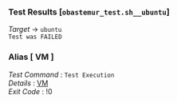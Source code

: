 ### Test Results [`obastemur_test.sh__ubuntu`]   
*Target* -> `ubuntu`   
`Test was FAILED`

### Alias [ VM ]   
*Test Command* : `Test Execution`   
*Details*      : [VM](https://github.com/CCRobot/TestResults/blob/20180312T044125obastemur_test.sh__ubuntu/VM_0.md)   
*Exit Code*    : !0   

   
